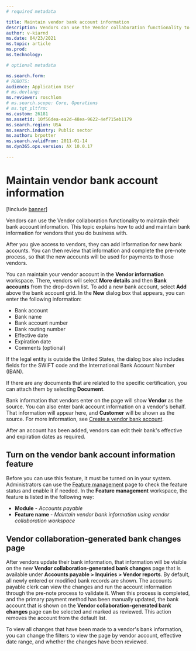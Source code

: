 ```yaml
---
# required metadata

title: Maintain vendor bank account information
description: Vendors can use the Vendor collaboration functionality to maintain their bank account information. This topic explains how to add and maintain bank information for vendors that you do business with.
author: v-kiarnd
ms.date: 04/23/2021
ms.topic: article
ms.prod: 
ms.technology: 

# optional metadata

ms.search.form: 
# ROBOTS: 
audience: Application User
# ms.devlang: 
ms.reviewer: roschlom
# ms.search.scope: Core, Operations
# ms.tgt_pltfrm: 
ms.custom: 26181
ms.assetid: 10f56dea-ea2d-48ea-9622-4ef715eb1179
ms.search.region: USA
ms.search.industry: Public sector
ms.author: brpotter
ms.search.validFrom: 2011-01-14
ms.dyn365.ops.version: AX 10.0.17

---
```


# Maintain vendor bank account information

[!include [banner](../includes/banner.md)]

Vendors can use the Vendor collaboration functionality to maintain their bank account information. This topic explains how to add and maintain bank information for vendors that you do business with.

After you give access to vendors, they can add information for new bank accounts. You can then review that information and complete the pre-note process, so that the new accounts will be used for payments to those vendors.

You can maintain your vendor account in the **Vendor information** workspace. There, vendors will select **More details** and then **Bank accounts** from the drop-down list. To add a new bank account, select **Add** above the bank account grid. In the **New** dialog box that appears, you can enter the following information:

- Bank account
- Bank name
- Bank account number
- Bank routing number
- Effective date
- Expiration date
- Comments (optional)

If the legal entity is outside the United States, the dialog box also includes fields for the SWIFT code and the International Bank Account Number (IBAN).

If there are any documents that are related to the specific certification, you can attach them by selecting **Document**.

Bank information that vendors enter on the page will show **Vendor** as the source. You can also enter bank account information on a vendor's behalf. That information will appear here, and **Customer** will be shown as the source. For more information, see [Create a vendor bank account](../../supply-chain/procurement/tasks/create-vendor-bank-account.md).

After an account has been added, vendors can edit their bank's effective and expiration dates as required.

## Turn on the vendor bank account information feature

Before you can use this feature, it must be turned on in your system. Administrators can use the [Feature management](../../fin-ops-core/fin-ops/get-started/feature-management/feature-management-overview.md) page to check the feature status and enable it if needed. In the **Feature management** workspace, the feature is listed in the following way:

- **Module** - *Accounts payable*
- **Feature name** - *Maintain vendor bank information using vendor collaboration workspace*

## Vendor collaboration-generated bank changes page

After vendors update their bank information, that information will be visible on the new **Vendor collaboration-generated bank changes** page that is available under **Accounts payable \> Inquiries \> Vendor reports**. By default, all newly entered or modified bank records are shown. The accounts payable clerk can view the changes and run the account information through the pre-note process to validate it. When this process is completed, and the primary payment method has been manually updated, the bank account that is shown on the **Vendor collaboration-generated bank changes** page can be selected and marked as reviewed. This action removes the account from the default list.

To view all changes that have been made to a vendor's bank information, you can change the filters to view the page by vendor account, effective date range, and whether the changes have been reviewed.
